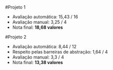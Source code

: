 #Projeto 1
* Avaliação automática: 15,43 / 16
* Avaliação manual: 3,25 / 4
* Nota final: **18,68 valores**

#Projeto 2
* Avaliação automática: 8,44 / 12
* Respeito pelas barreiras de abstração: 1,64 / 4
* Avaliação manual: 3,3 / 4
* Nota final: **13,38 valores**